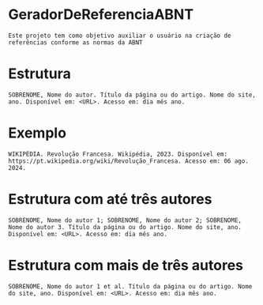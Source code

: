 # GeradorDeReferenciaABNT
    Este projeto tem como objetivo auxiliar o usuário na criação de referências conforme as normas da ABNT

# Estrutura
    SOBRENOME, Nome do autor. Título da página ou do artigo. Nome do site, ano. Disponível em: <URL>. Acesso em: dia mês ano.
 # Exemplo
    WIKIPÉDIA. Revolução Francesa. Wikipédia, 2023. Disponível em: https://pt.wikipedia.org/wiki/Revolução_Francesa. Acesso em: 06 ago. 2024.
 # Estrutura com até três autores
    SOBRENOME, Nome do autor 1; SOBRENOME, Nome do autor 2; SOBRENOME, Nome do autor 3. Título da página ou do artigo. Nome do site, ano. Disponível em: <URL>. Acesso em: dia mês ano.
 # Estrutura com mais de três autores
    SOBRENOME, Nome do autor 1 et al. Título da página ou do artigo. Nome do site, ano. Disponível em: <URL>. Acesso em: dia mês ano.
